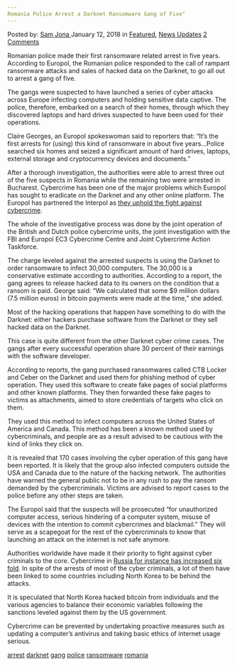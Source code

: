 ```yaml
---
Romania Police Arrest a Darknet Ransomware Gang of Five"
---
```

<article class="post-listing post-24387 post type-post status-publish format-standard has-post-thumbnail hentry 
 tag-arrest tag-darknet tag-gang tag-police tag-ransomware tag-romania">
<div class="post-inner">
<span>Posted by: <a href="https://www.deepdotweb.com/author/samjona/" title="">Sam Jona </a></span>
<span>January 12, 2018</span>
<span>in <a href="https://www.deepdotweb.com/category/deepdot-news/" rel="category tag">Featured</a>, <a href="https://www.deepdotweb.com/category/news-updates/" rel="category tag">News Updates</a></span>
<span><a href="https://www.deepdotweb.com/2018/01/12/romania-police-arrest-darknet-ransomware-gang-five/#comments">2 Comments</a></span>


<p>Romanian police made their first ransomware related arrest in five years. According to Europol, the Romanian police responded to the call of rampant ransomware attacks and sales of hacked data on the Darknet, to go all out to arrest a gang of five.</p>
<p><a id="post-24387-_gjdgxs"></a> The gangs were suspected to have launched a series of cyber attacks across Europe infecting computers and holding sensitive data captive. The police, therefore, embarked on a search of their homes, through which they discovered laptops and hard drives suspected to have been used for their operations.</p>
<p>Claire Georges, an Europol spokeswoman said to reporters that: “It&#8217;s the first arrests for (using) this kind of ransomware in about five years&#8230;Police searched six homes and seized a significant amount of hard drives, laptops, external storage and cryptocurrency devices and documents.”</p>
<p>After a thorough investigation, the authorities were able to arrest three out of the five suspects in Romania while the remaining two were arrested in Bucharest. Cybercrime has been one of the major problems which Europol has sought to eradicate on the Darknet and any other online platform. The Europol has partnered the Interpol as <a href="https://www.deepdotweb.com/2017/10/13/europol-interpol-upholds-fight-cyber-crime/">they uphold the fight against cybercrime</a>.</p>
<p>The whole of the investigative process was done by the joint operation of the British and Dutch police cybercrime units, the joint investigation with the FBI and Europol EC3 Cybercrime Centre and Joint Cybercrime Action Taskforce.</p>
<p>The charge leveled against the arrested suspects is using the Darknet to order ransomware to infect 30,000 computers. The 30,000 is a conservative estimate according to authorities. According to a report, the gang agrees to release hacked data to its owners on the condition that a ransom is paid. George said: “We calculated that some $9 million dollars (7.5 million euros) in bitcoin payments were made at the time,&#8221; she added.</p>
<p>Most of the hacking operations that happen have something to do with the Darknet: either hackers purchase software from the Darknet or they sell hacked data on the Darknet.</p>
<p>This case is quite different from the other Darknet cyber crime cases. The gangs after every successful operation share 30 percent of their earnings with the software developer.</p>
<p>According to reports, the gang purchased ransomwares called CTB Locker and Ceber on the Darknet and used them for phishing method of cyber operation. They used this software to create fake pages of social platforms and other known platforms. They then forwarded these fake pages to victims as attachments, aimed to store credentials of targets who click on them.</p>
<p>They used this method to infect computers across the United States of America and Canada. This method has been a known method used by cybercriminals, and people are as a result advised to be cautious with the kind of links they click on.</p>
<p>It is revealed that 170 cases involving the cyber operation of this gang have been reported. It is likely that the group also infected computers outside the USA and Canada due to the nature of the hacking network. The authorities have warned the general public not to be in any rush to pay the ransom demanded by the cybercriminals. Victims are advised to report cases to the police before any other steps are taken.</p>
<p>The Europol said that the suspects will be prosecuted “for unauthorized computer access, serious hindering of a computer system, misuse of devices with the intention to commit cybercrimes and blackmail.” They will serve as a scapegoat for the rest of the cybercriminals to know that launching an attack on the internet is not safe anymore.</p>
<p>Authorities worldwide have made it their priority to fight against cyber criminals to the core. Cybercrime in <a href="https://www.deepdotweb.com/2017/12/18/number-cybercrimes-russia-increased-six-fold-reaching-18-million-damage/">Russia for instance has increased six fold</a>. In spite of the arrests of most of the cyber criminals, a lot of them have been linked to some countries including North Korea to be behind the attacks.</p>
<p>It is speculated that North Korea hacked bitcoin from individuals and the various agencies to balance their economic variables following the sanctions leveled against them by the US government.</p>
<p>Cybercrime can be prevented by undertaking proactive measures such as updating a computer’s antivirus and taking basic ethics of internet usage serious.</p>
</div>
<a href="https://www.deepdotweb.com/tag/arrest/" rel="tag">arrest</a> <a href="https://www.deepdotweb.com/tag/darknet/" rel="tag">darknet</a> <a href="https://www.deepdotweb.com/tag/gang/" rel="tag">gang</a> <a href="https://www.deepdotweb.com/tag/police/" rel="tag">police</a> <a href="https://www.deepdotweb.com/tag/ransomware/" rel="tag">ransomware</a> <a href="https://www.deepdotweb.com/tag/romania/" rel="tag">romania</a></span> <span style="display:none" class="updated">2018-01-12<a href="https://www.deepdotweb.com/author/samjona/" title="Posts by Sam Jona" rel="author">Sam Jona</a></strong></div>

